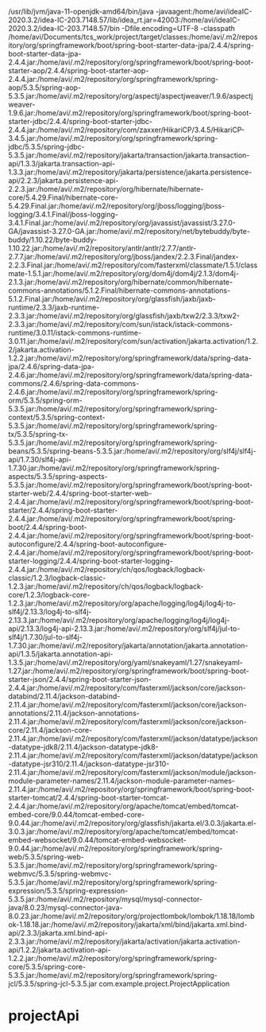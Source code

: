 /usr/lib/jvm/java-11-openjdk-amd64/bin/java -javaagent:/home/avi/ideaIC-2020.3.2/idea-IC-203.7148.57/lib/idea_rt.jar=42003:/home/avi/ideaIC-2020.3.2/idea-IC-203.7148.57/bin -Dfile.encoding=UTF-8 -classpath /home/avi/Documents/tcs_work/project/target/classes:/home/avi/.m2/repository/org/springframework/boot/spring-boot-starter-data-jpa/2.4.4/spring-boot-starter-data-jpa-2.4.4.jar:/home/avi/.m2/repository/org/springframework/boot/spring-boot-starter-aop/2.4.4/spring-boot-starter-aop-2.4.4.jar:/home/avi/.m2/repository/org/springframework/spring-aop/5.3.5/spring-aop-5.3.5.jar:/home/avi/.m2/repository/org/aspectj/aspectjweaver/1.9.6/aspectjweaver-1.9.6.jar:/home/avi/.m2/repository/org/springframework/boot/spring-boot-starter-jdbc/2.4.4/spring-boot-starter-jdbc-2.4.4.jar:/home/avi/.m2/repository/com/zaxxer/HikariCP/3.4.5/HikariCP-3.4.5.jar:/home/avi/.m2/repository/org/springframework/spring-jdbc/5.3.5/spring-jdbc-5.3.5.jar:/home/avi/.m2/repository/jakarta/transaction/jakarta.transaction-api/1.3.3/jakarta.transaction-api-1.3.3.jar:/home/avi/.m2/repository/jakarta/persistence/jakarta.persistence-api/2.2.3/jakarta.persistence-api-2.2.3.jar:/home/avi/.m2/repository/org/hibernate/hibernate-core/5.4.29.Final/hibernate-core-5.4.29.Final.jar:/home/avi/.m2/repository/org/jboss/logging/jboss-logging/3.4.1.Final/jboss-logging-3.4.1.Final.jar:/home/avi/.m2/repository/org/javassist/javassist/3.27.0-GA/javassist-3.27.0-GA.jar:/home/avi/.m2/repository/net/bytebuddy/byte-buddy/1.10.22/byte-buddy-1.10.22.jar:/home/avi/.m2/repository/antlr/antlr/2.7.7/antlr-2.7.7.jar:/home/avi/.m2/repository/org/jboss/jandex/2.2.3.Final/jandex-2.2.3.Final.jar:/home/avi/.m2/repository/com/fasterxml/classmate/1.5.1/classmate-1.5.1.jar:/home/avi/.m2/repository/org/dom4j/dom4j/2.1.3/dom4j-2.1.3.jar:/home/avi/.m2/repository/org/hibernate/common/hibernate-commons-annotations/5.1.2.Final/hibernate-commons-annotations-5.1.2.Final.jar:/home/avi/.m2/repository/org/glassfish/jaxb/jaxb-runtime/2.3.3/jaxb-runtime-2.3.3.jar:/home/avi/.m2/repository/org/glassfish/jaxb/txw2/2.3.3/txw2-2.3.3.jar:/home/avi/.m2/repository/com/sun/istack/istack-commons-runtime/3.0.11/istack-commons-runtime-3.0.11.jar:/home/avi/.m2/repository/com/sun/activation/jakarta.activation/1.2.2/jakarta.activation-1.2.2.jar:/home/avi/.m2/repository/org/springframework/data/spring-data-jpa/2.4.6/spring-data-jpa-2.4.6.jar:/home/avi/.m2/repository/org/springframework/data/spring-data-commons/2.4.6/spring-data-commons-2.4.6.jar:/home/avi/.m2/repository/org/springframework/spring-orm/5.3.5/spring-orm-5.3.5.jar:/home/avi/.m2/repository/org/springframework/spring-context/5.3.5/spring-context-5.3.5.jar:/home/avi/.m2/repository/org/springframework/spring-tx/5.3.5/spring-tx-5.3.5.jar:/home/avi/.m2/repository/org/springframework/spring-beans/5.3.5/spring-beans-5.3.5.jar:/home/avi/.m2/repository/org/slf4j/slf4j-api/1.7.30/slf4j-api-1.7.30.jar:/home/avi/.m2/repository/org/springframework/spring-aspects/5.3.5/spring-aspects-5.3.5.jar:/home/avi/.m2/repository/org/springframework/boot/spring-boot-starter-web/2.4.4/spring-boot-starter-web-2.4.4.jar:/home/avi/.m2/repository/org/springframework/boot/spring-boot-starter/2.4.4/spring-boot-starter-2.4.4.jar:/home/avi/.m2/repository/org/springframework/boot/spring-boot/2.4.4/spring-boot-2.4.4.jar:/home/avi/.m2/repository/org/springframework/boot/spring-boot-autoconfigure/2.4.4/spring-boot-autoconfigure-2.4.4.jar:/home/avi/.m2/repository/org/springframework/boot/spring-boot-starter-logging/2.4.4/spring-boot-starter-logging-2.4.4.jar:/home/avi/.m2/repository/ch/qos/logback/logback-classic/1.2.3/logback-classic-1.2.3.jar:/home/avi/.m2/repository/ch/qos/logback/logback-core/1.2.3/logback-core-1.2.3.jar:/home/avi/.m2/repository/org/apache/logging/log4j/log4j-to-slf4j/2.13.3/log4j-to-slf4j-2.13.3.jar:/home/avi/.m2/repository/org/apache/logging/log4j/log4j-api/2.13.3/log4j-api-2.13.3.jar:/home/avi/.m2/repository/org/slf4j/jul-to-slf4j/1.7.30/jul-to-slf4j-1.7.30.jar:/home/avi/.m2/repository/jakarta/annotation/jakarta.annotation-api/1.3.5/jakarta.annotation-api-1.3.5.jar:/home/avi/.m2/repository/org/yaml/snakeyaml/1.27/snakeyaml-1.27.jar:/home/avi/.m2/repository/org/springframework/boot/spring-boot-starter-json/2.4.4/spring-boot-starter-json-2.4.4.jar:/home/avi/.m2/repository/com/fasterxml/jackson/core/jackson-databind/2.11.4/jackson-databind-2.11.4.jar:/home/avi/.m2/repository/com/fasterxml/jackson/core/jackson-annotations/2.11.4/jackson-annotations-2.11.4.jar:/home/avi/.m2/repository/com/fasterxml/jackson/core/jackson-core/2.11.4/jackson-core-2.11.4.jar:/home/avi/.m2/repository/com/fasterxml/jackson/datatype/jackson-datatype-jdk8/2.11.4/jackson-datatype-jdk8-2.11.4.jar:/home/avi/.m2/repository/com/fasterxml/jackson/datatype/jackson-datatype-jsr310/2.11.4/jackson-datatype-jsr310-2.11.4.jar:/home/avi/.m2/repository/com/fasterxml/jackson/module/jackson-module-parameter-names/2.11.4/jackson-module-parameter-names-2.11.4.jar:/home/avi/.m2/repository/org/springframework/boot/spring-boot-starter-tomcat/2.4.4/spring-boot-starter-tomcat-2.4.4.jar:/home/avi/.m2/repository/org/apache/tomcat/embed/tomcat-embed-core/9.0.44/tomcat-embed-core-9.0.44.jar:/home/avi/.m2/repository/org/glassfish/jakarta.el/3.0.3/jakarta.el-3.0.3.jar:/home/avi/.m2/repository/org/apache/tomcat/embed/tomcat-embed-websocket/9.0.44/tomcat-embed-websocket-9.0.44.jar:/home/avi/.m2/repository/org/springframework/spring-web/5.3.5/spring-web-5.3.5.jar:/home/avi/.m2/repository/org/springframework/spring-webmvc/5.3.5/spring-webmvc-5.3.5.jar:/home/avi/.m2/repository/org/springframework/spring-expression/5.3.5/spring-expression-5.3.5.jar:/home/avi/.m2/repository/mysql/mysql-connector-java/8.0.23/mysql-connector-java-8.0.23.jar:/home/avi/.m2/repository/org/projectlombok/lombok/1.18.18/lombok-1.18.18.jar:/home/avi/.m2/repository/jakarta/xml/bind/jakarta.xml.bind-api/2.3.3/jakarta.xml.bind-api-2.3.3.jar:/home/avi/.m2/repository/jakarta/activation/jakarta.activation-api/1.2.2/jakarta.activation-api-1.2.2.jar:/home/avi/.m2/repository/org/springframework/spring-core/5.3.5/spring-core-5.3.5.jar:/home/avi/.m2/repository/org/springframework/spring-jcl/5.3.5/spring-jcl-5.3.5.jar com.example.project.ProjectApplication
# projectApi
